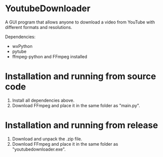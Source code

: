 # YoutubeDownloader
A GUI program that allows anyone to download a video from YouTube with different formats and resolutions.

Dependencies:
- wxPython
- pytube
- ffmpeg-python and FFmpeg installed

# Installation and running from source code
1) Install all dependencies above.
2) Download FFmpeg and place it in the same folder as "main.py".

# Installation and running from release
1) Download and unpack the .zip file.
2) Download FFmpeg and place it in the same folder as "youtubedownloader.exe".
